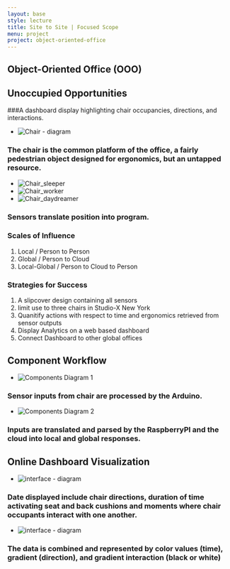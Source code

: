 ```yaml
---
layout: base
style: lecture
title: Site to Site | Focused Scope
menu: project
project: object-oriented-office
---
```

## Object-Oriented Office (OOO)

## Unoccupied Opportunities

###A dashboard display highlighting chair occupancies, directions, and interactions. 

*	![Chair - diagram](https://raw.github.com/site2site/object-oriented-office/master/docs/images/newimages/sensor-chair.gif)



### The chair is the common platform of the office, a fairly pedestrian object designed for ergonomics, but an untapped resource.

*	![Chair_sleeper](https://raw.github.com/site2site/object-oriented-office/master/docs/images/seat_activity-01.png)
*	![Chair_worker](https://raw.github.com/site2site/object-oriented-office/master/docs/images/seat_activity-02.png)
*	![Chair_daydreamer](https://raw.github.com/site2site/object-oriented-office/master/docs/images/seat_activity-03.png)

### Sensors translate position into program.

### Scales of Influence

1.	Local / Person to Person
2.	Global / Person to Cloud
3.	Local-Global / Person to Cloud to Person

### Strategies for Success

1.	A slipcover design containing all sensors 
2. 	limit use to three chairs in Studio-X New York
3.	Quanitify actions with respect to time and ergonomics retrieved from sensor outputs 
4.  Display Analytics on a web based dashboard
5.  Connect Dashboard to other global offices

## Component Workflow

*	![Components Diagram 1](https://raw.github.com/site2site/object-oriented-office/master/docs/images/component_diagram-01.png)

### Sensor inputs from chair are processed by the Arduino.

*	![Components Diagram 2](https://raw.github.com/site2site/object-oriented-office/master/docs/images/component_diagram-02.png)

### Inputs are translated and parsed by the RaspberryPI and the cloud into local and global responses.


## Online Dashboard Visualization 

*	![interface - diagram](https://raw.github.com/site2site/object-oriented-office/master/docs/images/newimages2/webdiagram.gif)

### Date displayed include chair directions, duration of time activating seat and back cushions and moments where chair occupants interact with one another. 

*	![interface - diagram](https://raw.github.com/site2site/object-oriented-office/master/docs/images/newimages2/webdiagram2.gif)

### The data is combined and represented by color values (time), gradient (direction), and gradient interaction (black or white)